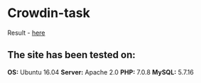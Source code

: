 # Crowdin-task
Result - <a href='crowdin.esy.es'>here</a>
<h2>The site has been tested on:</h2>

<b>OS:</b> Ubuntu 16.04
<b>Server:</b> Apache 2.0
<b>PHP:</b> 7.0.8
<b>MySQL:</b> 5.7.16
